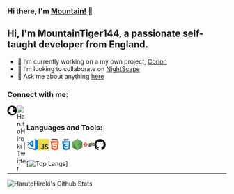 ### Hi there, I'm [Mountain!](https://github.com/MountainTiger144/) 👋

## Hi, I'm MountainTiger144, a passionate self-taught developer from England.
- 🔭 I’m currently working on a my own project, [Corion](https://github.com/MountainTiger144/Corion)
- 👯 I’m looking to collaborate on [NightScape](https://github.com/MountainTiger144/NightScape)
- 💬 Ask me about anything [here](https://discord.com/invite/qDgxZMdvYX)

### Connect with me:

[<img align="left" alt="is-really.fun" width="22px" src="https://raw.githubusercontent.com/iconic/open-iconic/master/svg/globe.svg" />][website]
[<img align="left" alt="HarutoHiroki | Twitter" width="22px" src="https://cdn.jsdelivr.net/npm/simple-icons@v3/icons/twitter.svg" />][twitter]
<br />

### Languages and Tools:

<img align="left" alt="Visual Studio Code" width="26px" src="https://raw.githubusercontent.com/github/explore/80688e429a7d4ef2fca1e82350fe8e3517d3494d/topics/visual-studio-code/visual-studio-code.png" />
<img align="left" alt="JavaScript" width="26px" src="https://raw.githubusercontent.com/github/explore/80688e429a7d4ef2fca1e82350fe8e3517d3494d/topics/javascript/javascript.png" />
<img align="left" alt="HTML5" width="26px" src="https://raw.githubusercontent.com/github/explore/80688e429a7d4ef2fca1e82350fe8e3517d3494d/topics/html/html.png" />
<img align="left" alt="CSS3" width="26px" src="https://raw.githubusercontent.com/github/explore/80688e429a7d4ef2fca1e82350fe8e3517d3494d/topics/css/css.png" />
<img align="left" alt="Node.js" width="26px" src="https://raw.githubusercontent.com/github/explore/80688e429a7d4ef2fca1e82350fe8e3517d3494d/topics/nodejs/nodejs.png" />
<img align="left" alt="Git" width="26px" src="https://raw.githubusercontent.com/github/explore/80688e429a7d4ef2fca1e82350fe8e3517d3494d/topics/git/git.png" />
<img align="left" alt="GitHub" width="26px" src="https://raw.githubusercontent.com/github/explore/78df643247d429f6cc873026c0622819ad797942/topics/github/github.png" />
<br />
<br />

[![Top Langs](https://github-readme-stats.vercel.app/api/top-langs/?username=MountainTiger144&layout=compact&hide_border=true&theme=radical)]

---

<img align="left" alt="HarutoHiroki's Github Stats" src="https://github-readme-stats.vercel.app/api?username=MountainTiger144&show_icons=true&hide_border=true&theme=radical" />

[website]: https://discord.gg/invite/FNgWJ7j
[twitter]: https://twitter.com/DevMountainT144
